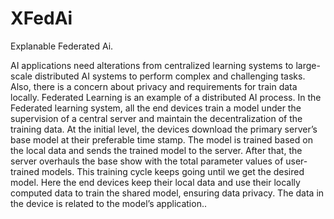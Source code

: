 # XFedAi
Explanable Federated Ai.

AI applications need alterations from centralized learning systems to large-scale distributed AI systems to perform complex and challenging tasks. Also, there is a concern about privacy and requirements for train data locally. Federated Learning is an example of a distributed AI process. In the Federated learning system, all the end devices train a model under the supervision of a central server and maintain the decentralization of the training data. At the initial level, the devices download the primary server’s base model at their preferable time stamp. The model is trained based on the local data and sends the trained model to the server. After that, the server overhauls the base show with the total parameter values of user-trained models. This training cycle keeps going until we get the desired model. Here the end devices keep their local data and use their locally computed data to train the shared model, ensuring data privacy. The data in the device is related to the model’s application..
